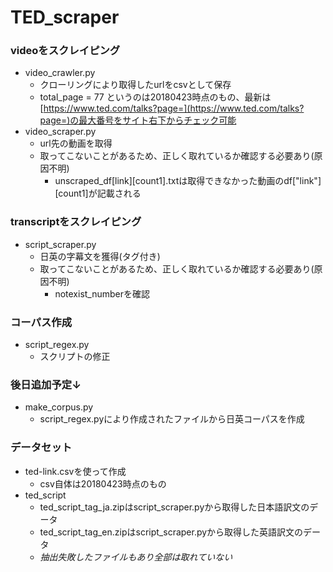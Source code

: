 # TED_scraper
### videoをスクレイピング
- video_crawler.py
    -  クローリングにより取得したurlをcsvとして保存
    - total_page = 77 というのは20180423時点のもの、最新は[https://www.ted.com/talks?page=](https://www.ted.com/talks?page=)の最大番号をサイト右下からチェック可能
- video_scraper.py
    - url先の動画を取得
    - 取ってこないことがあるため、正しく取れているか確認する必要あり(原因不明)
        - unscraped_df[link][count1].txtは取得できなかった動画のdf["link"][count1]が記載される

### transcriptをスクレイピング
- script_scraper.py
    - 日英の字幕文を獲得(タグ付き)
    - 取ってこないことがあるため、正しく取れているか確認する必要あり(原因不明)
        - notexist_numberを確認


### コーパス作成
- script_regex.py
    - スクリプトの修正
### 後日追加予定↓
- make_corpus.py
    - script_regex.pyにより作成されたファイルから日英コーパスを作成


### データセット
- ted-link.csvを使って作成
    - csv自体は20180423時点のもの
- ted_script
    - ted_script_tag_ja.zipはscript_scraper.pyから取得した日本語訳文のデータ
    - ted_script_tag_en.zipはscript_scraper.pyから取得した英語訳文のデータ
    - _抽出失敗したファイルもあり全部は取れていない_